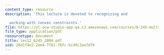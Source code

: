 ```yaml
---
content_type: resource
description: 'This lecture is devoted to recognizing and

  working with convex constraints.'
file: https://ol-ocw-studio-app-qa.s3.amazonaws.com/courses/6-245-multivariable-control-systems-spring-2004/26d1f4e22ee4776176fcbc49c3ae7d76_lec12_6245_2004.pdf
file_type: application/pdf
resourcetype: Document
title: lec12_6245_2004.pdf
uid: 26d1f4e2-2ee4-7761-76fc-bc49c3ae7d76
---
```

